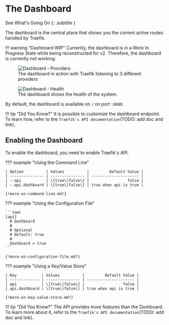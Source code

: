 # The Dashboard

See What's Going On
{: .subtitle }

The dashboard is the central place that shows you the current active routes handled by Traefik. 

!!! warning "Dashboard WIP"
    Currently, the dashboard is in a Work In Progress State while being reconstructed for v2. 
    Therefore, the dashboard is currently not working.

<figure>
   <img src="../../assets/img/dashboard-main.png" alt="Dashboard - Providers" />
   <figcaption>The dashboard in action with Traefik listening to 3 different providers</figcaption>
</figure>

<figure>
   <img src="../../assets/img/dashboard-health.png" alt="Dashboard - Health" />
   <figcaption>The dashboard shows the health of the system.</figcaption>
</figure>

By default, the dashboard is available on `/` on port `:8080`.

!!! tip "Did You Know?"
    It is possible to customize the dashboard endpoint. 
    To learn how, refer to the `Traefik's API documentation`(TODO: add doc and link).
    
## Enabling the Dashboard

To enable the dashboard, you need to enable Traefik's API.

??? example "Using the Command Line"

    | Option          | Values          |         Default Value |
    | --------------- | --------------- | --------------------: |
    | --api           | \[true\|false\] |                 false |
    | --api.dashboard | \[true\|false\] | true when api is true |
    
    {!more-on-command-line.md!}

??? example "Using the Configuration File"

    ```toml
    [api] 
      # Dashboard
      #
      # Optional
      # Default: true
      #
      dashboard = true
    ```
    
    {!more-on-configuration-file.md!}

??? example "Using a Key/Value Store"

    | Key           | Values          |         Default Value |
    | ------------- | --------------- | --------------------: |
    | api           | \[true\|false\] |                 false |
    | api.dashboard | \[true\|false\] | true when api is true |
    
    {!more-on-key-value-store.md!}
    
!!! tip "Did You Know?"
    The API provides more features than the Dashboard. 
    To learn more about it, refer to the `Traefik's API documentation`(TODO: add doc and link).
